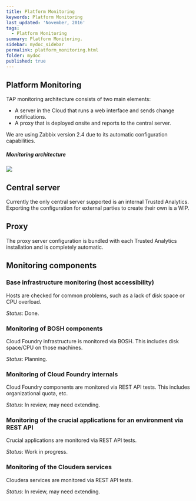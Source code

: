 ```yaml
---
title: Platform Monitoring
keywords: Platform Monitoring
last_updated: 'November, 2016'
tags:
  - Platform Monitoring
summary: Platform Monitoring. 
sidebar: mydoc_sidebar
permalink: platform_monitoring.html
folder: mydoc
published: true
---
```


## Platform Monitoring
TAP monitoring architecture consists of two main elements: 
  * A server in the Cloud that runs a web interface and sends change notifications.
  * A proxy that is deployed onsite and reports to the central server.

We are using Zabbix version 2.4 due to its automatic configuration capabilities.
##### Monitoring architecture
![](wikiImages/TrustedAnalyticsZabbix.png)



## Central server

Currently the only central server supported is an internal Trusted Analytics. Exporting the configuration for external parties to create their own is a WIP.

## Proxy

The proxy server configuration is bundled with each Trusted Analytics installation and is completely automatic.

## Monitoring components

### Base infrastructure monitoring (host accessibility)

Hosts are checked for common problems, such as a lack of disk space or CPU overload.

*Status*: Done.

### Monitoring of BOSH components

Cloud Foundry infrastructure is monitored via BOSH. This includes disk space/CPU on those machines.

*Status*: Planning.

### Monitoring of Cloud Foundry internals

Cloud Foundry components are monitored via REST API tests. This includes organizational quota, etc.

*Status*: In review, may need extending.

### Monitoring of the crucial applications for an environment via REST API

Crucial applications are monitored via REST API tests.

*Status*: Work in progress.

### Monitoring of the Cloudera services

Cloudera services are monitored via REST API tests.

*Status*: In review, may need extending.

